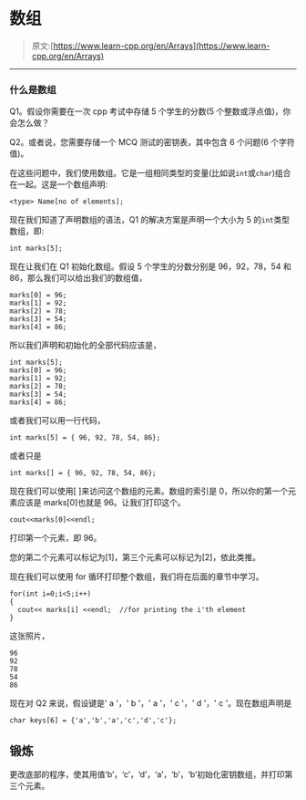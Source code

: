 # 数组

> 原文:[https://www.learn-cpp.org/en/Arrays](https://www.learn-cpp.org/en/Arrays)

* * *

### 什么是数组

Q1。假设你需要在一次 cpp 考试中存储 5 个学生的分数(5 个整数或浮点值)，你会怎么做？

Q2。或者说，您需要存储一个 MCQ 测试的密钥表，其中包含 6 个问题(6 个字符值)。

在这些问题中，我们使用数组。它是一组相同类型的变量(比如说`int`或`char`)组合在一起。这是一个数组声明:

```
<type> Name[no of elements]; 
```

现在我们知道了声明数组的语法，Q1 的解决方案是声明一个大小为 5 的`int`类型数组，即:

```
int marks[5]; 
```

现在让我们在 Q1 初始化数组。假设 5 个学生的分数分别是 96，92，78，54 和 86，那么我们可以给出我们的数组值，

```
marks[0] = 96;
marks[1] = 92;
marks[2] = 78;
marks[3] = 54;
marks[4] = 86; 
```

所以我们声明和初始化的全部代码应该是，

```
int marks[5];
marks[0] = 96;
marks[1] = 92;
marks[2] = 78;
marks[3] = 54;
marks[4] = 86; 
```

或者我们可以用一行代码，

```
int marks[5] = { 96, 92, 78, 54, 86}; 
```

或者只是

```
int marks[] = { 96, 92, 78, 54, 86}; 
```

现在我们可以使用[ ]来访问这个数组的元素。数组的索引是 0，所以你的第一个元素应该是 marks[0]也就是 96。让我们打印这个。

```
cout<<marks[0]<<endl; 
```

打印第一个元素，即 96。

您的第二个元素可以标记为[1]，第三个元素可以标记为[2]，依此类推。

现在我们可以使用 for 循环打印整个数组，我们将在后面的章节中学习。

```
for(int i=0;i<5;i++)
{
  cout<< marks[i] <<endl;  //for printing the i'th element
} 
```

这张照片，

```
96
92
78
54
86 
```

现在对 Q2 来说，假设键是' a '，' b '，' a '，' c '，' d '，' c '。现在数组声明是

```
char keys[6] = {'a','b','a','c','d','c'}; 
```

## 锻炼

更改底部的程序，使其用值‘b’，‘c’，‘d’，‘a’，‘b’，‘b’初始化密钥数组，并打印第三个元素。